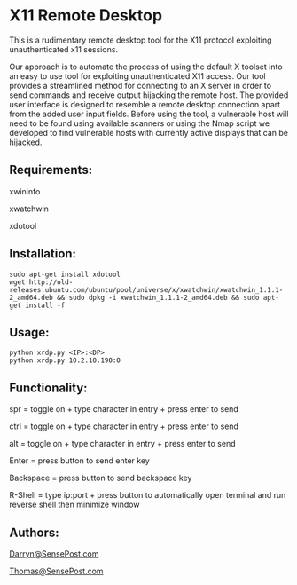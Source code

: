 # X11 Remote Desktop
This is a rudimentary remote desktop tool for the X11 protocol exploiting unauthenticated x11 sessions.

Our approach is to automate the process of using the default X toolset into an easy to use tool for exploiting unauthenticated X11 access. Our tool provides a streamlined method for connecting to an X server in order to send commands and receive output hijacking the remote host. The provided user interface is designed to resemble a remote desktop connection apart from the added user input fields. Before using the tool, a vulnerable host will need to be found using available scanners or using the Nmap script we developed to find vulnerable hosts with currently active displays that can be hijacked.

## Requirements:
xwininfo

xwatchwin

xdotool

## Installation:
```
sudo apt-get install xdotool
wget http://old-releases.ubuntu.com/ubuntu/pool/universe/x/xwatchwin/xwatchwin_1.1.1-2_amd64.deb && sudo dpkg -i xwatchwin_1.1.1-2_amd64.deb && sudo apt-get install -f
```

## Usage:
```
python xrdp.py <IP>:<DP>
python xrdp.py 10.2.10.190:0
```

## Functionality:
spr		= toggle on + type character in entry + press enter to send

ctrl 		= toggle on + type character in entry + press enter to send

alt 		= toggle on + type character in entry + press enter to send

Enter 		= press button to send enter key

Backspace 	= press button to send backspace key

R-Shell 	= type ip:port + press button to automatically open terminal and run reverse shell then minimize window

## Authors:
Darryn@SensePost.com

Thomas@SensePost.com
